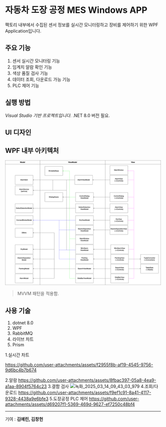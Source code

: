 # 자동차 도장 공정 MES Windows APP

팩토리 내부에서 수집된 센서 정보를 실시간 모니터링하고 장비를 제어하기 위한 WPF Application입니다. 

## 주요 기능

1. 센서 실시간 모니터링 기능
2. 임계치 알람 확인 기능
3. 색상 품질 검사 기능
4. 데이터 조회, 다운로드 가능 기능
5. PLC 제어 기능

## 실행 방법

*Visual Studio 기반 프로젝트입니다.*
.NET 8.0 버전 필요.

## UI 디자인

## WPF 내부 아키텍처
![uml](/Readmeimg/image.png)

> MVVM 패턴을 적용함.

## 사용 기술

1. dotnet 8.0
2. WPF
3. RabbitMQ
4. 라이브 차트
5. Prism

1.실시간 차트


https://github.com/user-attachments/assets/f2955f8b-af19-4545-9756-9d6bc4b7b674




2.알람
https://github.com/user-attachments/assets/8fbac397-05a8-4ea9-a1aa-8904f5764c23
3.결함 검사
![녹화_2025_03_14_09_43_03_979](https://github.com/user-attachments/assets/d40be681-55e8-44a8-b9d2-2bf220ffbaea)
4.조회/다운로드
https://github.com/user-attachments/assets/f9ef1c91-8a41-4117-9328-4438a9e6bfe3
5.도장공정 PLC 제어
https://github.com/user-attachments/assets/d69207f1-5369-469d-9627-ef7250c48bf4





---
기여 : **김예린, 김창헌**
